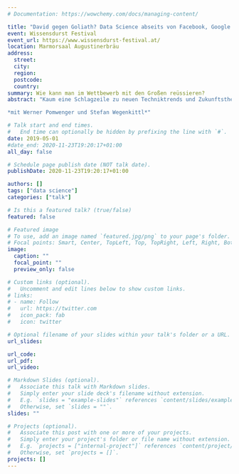 ```yaml
---
# Documentation: https://wowchemy.com/docs/managing-content/

title: "David gegen Goliath? Data Science abseits von Facebook, Google & Co."
event: Wissensdurst Festival
event_url: https://www.wissensdurst-festival.at/
location: Marmorsaal Augustinerbräu
address:
  street:
  city:
  region:
  postcode:
  country:
summary: Wie kann man im Wettbewerb mit den Großen reüssieren?
abstract: "Kaum eine Schlagzeile zu neuen Techniktrends und Zukunftsthemen kommt heute ohne die Schlagworte Artificial Intelligence, Deep Learning, Big Data oder eine Erwähnung von Unternehmen wie Facebook, Google (Alphabet) oder Amazon aus. Wir wollen Licht in den Begriffsdschungel bringen und zeigen, welche Themen und Forschungsfragen im regionalen und nationalen Umfeld eine Rolle spielen, wie auch „Small Data“ interessante Herausforderungen zu bieten hat und gerade der aktuelle Trend zur Digitalisierung ausgefeilte, spezifische Lösungen erfordert. Anhand von Beispielen aus der industriellen Bildverarbeitung sowie der Textverarbeitung wollen wir aktuelle Entwicklungen aufzeigen und deren Chancen und Risiken diskutieren.\n

*mit Werner Pomwenger und Stefan Wegenkittl*"

# Talk start and end times.
#   End time can optionally be hidden by prefixing the line with `#`.
date: 2019-05-01
#date_end: 2020-11-23T19:20:17+01:00
all_day: false

# Schedule page publish date (NOT talk date).
publishDate: 2020-11-23T19:20:17+01:00

authors: []
tags: ["data science"]
categories: ["talk"]

# Is this a featured talk? (true/false)
featured: false

# Featured image
# To use, add an image named `featured.jpg/png` to your page's folder. 
# Focal points: Smart, Center, TopLeft, Top, TopRight, Left, Right, BottomLeft, Bottom, BottomRight.
image:
  caption: ""
  focal_point: ""
  preview_only: false

# Custom links (optional).
#   Uncomment and edit lines below to show custom links.
# links:
# - name: Follow
#   url: https://twitter.com
#   icon_pack: fab
#   icon: twitter

# Optional filename of your slides within your talk's folder or a URL.
url_slides:

url_code:
url_pdf:
url_video:

# Markdown Slides (optional).
#   Associate this talk with Markdown slides.
#   Simply enter your slide deck's filename without extension.
#   E.g. `slides = "example-slides"` references `content/slides/example-slides.md`.
#   Otherwise, set `slides = ""`.
slides: ""

# Projects (optional).
#   Associate this post with one or more of your projects.
#   Simply enter your project's folder or file name without extension.
#   E.g. `projects = ["internal-project"]` references `content/project/deep-learning/index.md`.
#   Otherwise, set `projects = []`.
projects: []
---
```

